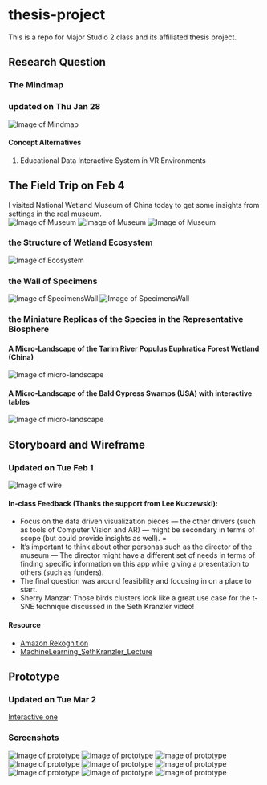 # thesis-project
 This is a repo for Major Studio 2 class and its affiliated thesis project.

## Research Question

### The Mindmap
### updated on Thu Jan 28
![Image of Mindmap](./pics/zhibang_map.png)

#### Concept Alternatives
1. Educational Data Interactive System in VR Environments

## The Field Trip on Feb 4 
I visited National Wetland Museum of China today to get some insights from settings in the real museum.  
![Image of Museum](./field-trip/museum1.jpeg)
![Image of Museum](./field-trip/museum2.jpeg)
![Image of Museum](./field-trip/museum3.jpeg)

### the Structure of Wetland Ecosystem
![Image of Ecosystem](./field-trip/ecosystem.jpeg)

### the Wall of Specimens
![Image of SpecimensWall](./field-trip/wall.jpg)
![Image of SpecimensWall](./field-trip/wall2.jpeg)

### the Miniature Replicas of the Species in the Representative Biosphere
#### A Micro-Landscape of the Tarim River Populus Euphratica Forest Wetland (China)
![Image of micro-landscape](./field-trip/micro-landscape.jpg)

#### A Micro-Landscape of the Bald Cypress Swamps (USA) with interactive tables
![Image of micro-landscape](./field-trip/micro-landscape2.jpg)

## Storyboard and Wireframe
### Updated on Tue Feb 1
![Image of wire](./wireframe/storyboard.jpg)

#### In-class Feedback (Thanks the support from Lee Kuczewski): 
- Focus on the data driven visualization pieces — the other drivers (such as tools of Computer Vision and AR) — might be secondary in terms of scope (but could provide insights as well). =
- It’s important to think about other personas such as the director of the museum — The director might have a different set of needs in terms of finding specific information on this app while giving a presentation to others (such as funders). 
- The final question was around feasibility and focusing in on a place to start.
- Sherry Manzar: Those birds clusters look like a great use case for the t-SNE technique discussed in the Seth Kranzler video!

#### Resource
- [Amazon Rekognition](https://aws.amazon.com/cn/rekognition/)
- [MachineLearning_SethKranzler_Lecture](https://drive.google.com/file/d/1PqMxu4bEn8oqGDxb3NtvgrGZG4rdPEdE/view)

## Prototype
### Updated on Tue Mar 2
[Interactive one](https://www.figma.com/proto/6CiVh0Lop040n0WVDhEPIH/Major-Studio-1-Project-3?node-id=405%3A2102&viewport=790%2C90%2C0.40976792573928833&scaling=min-zoom)
### Screenshots
![Image of prototype](./prototype/overview.png)
![Image of prototype](./prototype/p1.jpg)
![Image of prototype](./prototype/p2.jpg)
![Image of prototype](./prototype/p3.jpg)
![Image of prototype](./prototype/p4.jpg)
![Image of prototype](./prototype/p5.jpg)
![Image of prototype](./prototype/p6.jpg)
![Image of prototype](./prototype/p6.1.jpg)
![Image of prototype](./prototype/p7.jpg)